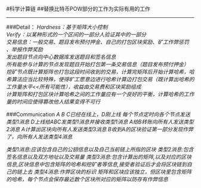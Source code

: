 #科学计算链
##替换比特币POW部分的工作为实际有用的工作
***
###Detail：
*Hardness：基于矩阵大小控制*  
*Verify：以某种形式的一个区间的一部分人验证其中的一部分*  
*交易信息：一般交易、题目发布预付押金、自己的打包区块奖励、矿工作弊惩罚  、举报作弊奖励*  
*发出题目节点向中心数据库发送题目和签名信息*  
*所有能参与计算的节点发现题目开始打包第一条交易信息（题目发布预付押金）*  
*挖矿节点既计算矩阵也打包这段时间收到的交易，计算完矩阵后开始计算哈希，哈希算法应当比较特殊，使得旷工愿意边进行哈希计算边打包交易（既计算出哈希的工作量水平<<所有可能性），收益由交易费和区块奖励组成*  
*计算矩阵和打包区块计算哈希之间的工作量应有一个良好的平衡，计算哈希的工作量的时间应使得篡改他人结果变得不可行*  

###Communication
*A B C已经在线上，D刚上线* 
*每个节点定时向各个节点发送类型1消息*
*D上线给ABC发类型1消息并接收类型1消息* 
*A给B转账向所有人发送类型2消息* 
*A计算出区块向所有人发送类型3消息* 
*B收到A的区块验证第一部分发现作弊了，向所有人发送类型4消息* 
 
*类型1消息:应该包含自己的公钥信息以及自己当前链上所指的区块* 
*类型2消息:包含签名信息以及双方地址以及交易量* 
*类型3消息:包含计算出的矩阵,以及对应的区块信息,区块信息中包含矩阵的哈希和挖矿者等信息,接受者验证后才会将区块链到自己的链上去* 
*类型4消息:作弊区块的标识* 
*矩阵和区块应该独立，但区块里包含矩阵的哈希，每个节点会保存最近数个区块所对应的矩阵以防存有作弊信息*